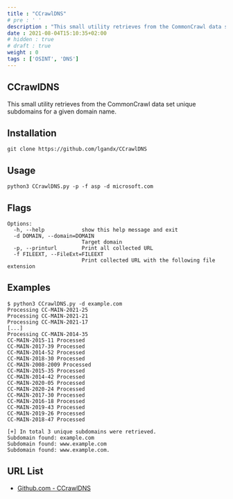 ```yaml
---
title : "CCrawlDNS"
# pre : ' '
description : "This small utility retrieves from the CommonCrawl data set unique subdomains for a given domain name."
date : 2021-08-04T15:10:35+02:00
# hidden : true
# draft : true
weight : 0
tags : ['OSINT', 'DNS']
---
```


## CCrawlDNS

This small utility retrieves from the CommonCrawl data set unique subdomains for a given domain name.

## Installation

```plain
git clone https://github.com/lgandx/CCrawlDNS
```

## Usage

```plain
python3 CCrawlDNS.py -p -f asp -d microsoft.com
```

## Flags

```plain
Options:
  -h, --help            show this help message and exit
  -d DOMAIN, --domain=DOMAIN
                        Target domain
  -p, --printurl        Print all collected URL
  -f FILEEXT, --FileExt=FILEEXT
                        Print collected URL with the following file extension
```

## Examples

```plain
$ python3 CCrawlDNS.py -d example.com
Processing CC-MAIN-2021-25
Processing CC-MAIN-2021-21
Processing CC-MAIN-2021-17
[...]
Processing CC-MAIN-2014-35
CC-MAIN-2015-11 Processed
CC-MAIN-2017-39 Processed
CC-MAIN-2014-52 Processed
CC-MAIN-2018-30 Processed
CC-MAIN-2008-2009 Processed
CC-MAIN-2015-35 Processed
CC-MAIN-2014-42 Processed
CC-MAIN-2020-05 Processed
CC-MAIN-2020-24 Processed
CC-MAIN-2017-30 Processed
CC-MAIN-2016-18 Processed
CC-MAIN-2019-43 Processed
CC-MAIN-2019-26 Processed
CC-MAIN-2018-47 Processed

[+] In total 3 unique subdomains were retrieved.
Subdomain found: example.com
Subdomain found: www.example.com
Subdomain found: www.example.com.
```

## URL List

- [Github.com - CCrawlDNS](https://github.com/lgandx/CCrawlDNS)
